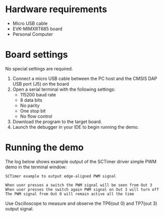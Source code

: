 Hardware requirements
=====================
- Micro USB cable
- EVK-MIMXRT685 board
- Personal Computer

Board settings
============
No special settings are required.

1.  Connect a micro USB cable between the PC host and the CMSIS DAP USB port (J5) on the board
2.  Open a serial terminal with the following settings:
    - 115200 baud rate
    - 8 data bits
    - No parity
    - One stop bit
    - No flow control
3.  Download the program to the target board.
4.  Launch the debugger in your IDE to begin running the demo.

Running the demo
================
The log below shows example output of the SCTimer driver simple PWM demo in the terminal window:
~~~~~~~~~~~~~~~~~~~~~~~~~~~~~~~~~~~
SCTimer example to output edge-aligned PWM signal

When user presses a switch the PWM signal will be seen from Out 3
When user presses the switch again PWM signal on Out 3 will turn off
The PWM signal from Out 0 will remain active all the time
~~~~~~~~~~~~~~~~~~~~~~~~~~~~~~~~~~~
Use Oscilloscope to measure and observe the TP6(out 0) and TP7(out 3) output signal.